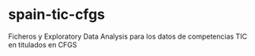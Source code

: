 # spain-tic-cfgs
Ficheros y Exploratory Data Analysis para los datos de competencias TIC en titulados en CFGS
